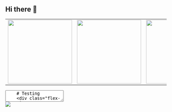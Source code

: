 ## Hi there 👋

<table cellpadding="0">
  <tr style="padding: 0">
    <!-- GitHub Stats Card -->  
    <td valign="top"><img height="200" src="https://github-readme-stats.vercel.app/api?username=aminokun&count_private=true&show_icons=true&theme=tokyonight&hide_border=true&custom_title=My%20GitHub%20Stats"/></td>
    <!-- GitHub Top Language Card -->
    <td valign="top"><img height="200" src="https://github-readme-stats.vercel.app/api/top-langs/?username=aminokun&langs_count=6&layout=compact&theme=tokyonight&hide_border=true&hide=HTML&custom_title=Top%20Languages"/></td>
    <!-- Waka Time Card -->
    <td valign="top"><img height="200" src="https://github-readme-stats.vercel.app/api/wakatime?username=minosh&layout=compact&theme=tokyonight&hide_border=true&hide=HTML&custom_title=Time%20Spent%Coding"/></td>
  </tr>
</table>



<section data-markdown>
  <textarea data-template>
    # Testing 
    <div class="flex-container"><!-- .element: style="display: flex; flex-direction: row;" -->
      <div>![My Most Used Languages](&size_weight=0.5&count_weight=0.5)</div> <!-- .element: style="margin: 10px; padding: 20px;"-->
      <div>[![My Time stats](https://github-readme-stats.vercel.app/api/wakatime?username=minosh)](https://github.com/anuraghazra/github-readme-stats)</div> <!-- .element: style="margin: 10px; padding: 20px;"-->
      <div>![roadmap.sh](https://roadmap.sh/card/wide/66d23bba553501e3c33b2442?variant=light&roadmaps=typescript%2Cbackend%2Cfrontend%2Cfull-stack)</div> <!-- .element: style="margin: 10px; padding: 20px;"-->
    </div>
  </textarea>
</section>

<picture>
  <source
    srcset="https://github-readme-stats.vercel.app/api?username=aminokun&show_icons=true&theme=dark"
    media="(prefers-color-scheme: dark)"
  />
  <source
    srcset="https://github-readme-stats.vercel.app/api?username=aminokun&show_icons=true"
    media="(prefers-color-scheme: light), (prefers-color-scheme: no-preference)"
  />
  <img src="https://github-readme-stats.vercel.app/api?username=aminokun&show_icons=true" />
</picture>





